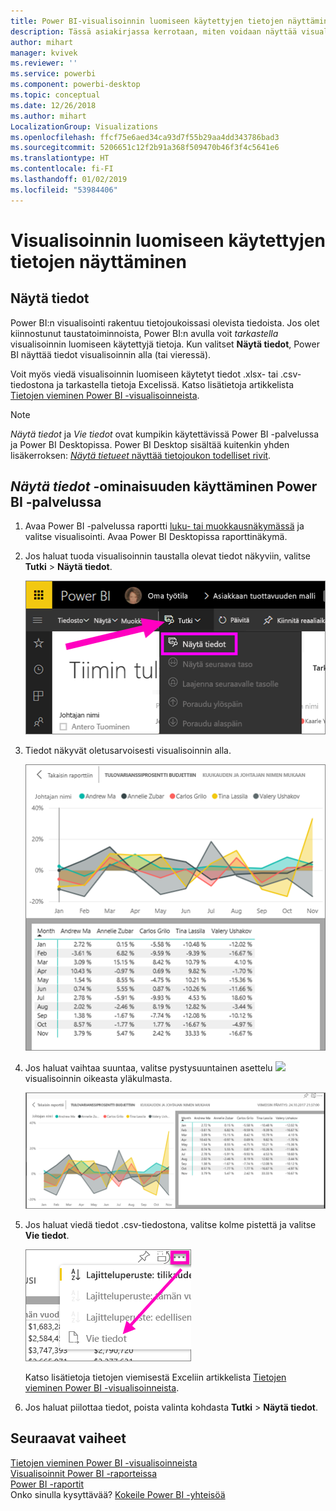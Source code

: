 ```yaml
---
title: Power BI-visualisoinnin luomiseen käytettyjen tietojen näyttäminen
description: Tässä asiakirjassa kerrotaan, miten voidaan näyttää visualisoinnin luomiseen käytetyt tiedot Power BI:ssä ja miten kyseiset tiedot viedään .csv-tiedostoon.
author: mihart
manager: kvivek
ms.reviewer: ''
ms.service: powerbi
ms.component: powerbi-desktop
ms.topic: conceptual
ms.date: 12/26/2018
ms.author: mihart
LocalizationGroup: Visualizations
ms.openlocfilehash: ffcf75e6aed34ca93d7f55b29aa4dd343786bad3
ms.sourcegitcommit: 5206651c12f2b91a368f509470b46f3f4c5641e6
ms.translationtype: HT
ms.contentlocale: fi-FI
ms.lasthandoff: 01/02/2019
ms.locfileid: "53984406"
---
```

# <a name="show-the-data-that-was-used-to-create-the-visualization"></a>Visualisoinnin luomiseen käytettyjen tietojen näyttäminen
## <a name="show-data"></a>Näytä tiedot
Power BI:n visualisointi rakentuu tietojoukoissasi olevista tiedoista. Jos olet kiinnostunut taustatoiminnoista, Power BI:n avulla voit *tarkastella* visualisoinnin luomiseen käytettyjä tietoja. Kun valitset **Näytä tiedot**, Power BI näyttää tiedot visualisoinnin alla (tai vieressä).

Voit myös viedä visualisoinnin luomiseen käytetyt tiedot .xlsx- tai .csv-tiedostona ja tarkastella tietoja Excelissä. Katso lisätietoja artikkelista [Tietojen vieminen Power BI -visualisoinneista](power-bi-visualization-export-data.md).

> [!NOTE]
> *Näytä tiedot* ja *Vie tiedot* ovat kumpikin käytettävissä Power BI -palvelussa ja Power BI Desktopissa. Power BI Desktop sisältää kuitenkin yhden lisäkerroksen: [*Näytä tietueet* näyttää tietojoukon todelliset rivit](../desktop-see-data-see-records.md).
> 
> 

## <a name="using-show-data-in-power-bi-service"></a>*Näytä tiedot* -ominaisuuden käyttäminen Power BI -palvelussa
1. Avaa Power BI -palvelussa raportti [luku- tai muokkausnäkymässä](../service-interact-with-a-report-in-editing-view.md) ja valitse visualisointi.  Avaa Power BI Desktopissa raporttinäkymä.
2. Jos haluat tuoda visualisoinnin taustalla olevat tiedot näkyviin, valitse **Tutki** > **Näytä tiedot**.
   
   ![valitse Näytä tiedot](media/service-reports-show-data/power-bi-show-data.png)
3. Tiedot näkyvät oletusarvoisesti visualisoinnin alla.
   
   ![visualisointi ja tietojen pystysuuntainen näyttö](media/service-reports-show-data/power-bi-explore-show-data.png)
4. Jos haluat vaihtaa suuntaa, valitse pystysuuntainen asettelu ![](media/service-reports-show-data/power-bi-vertical-icon-new.png) visualisoinnin oikeasta yläkulmasta.
   
   ![visualisointi ja tietojen vaakasuuntainen näyttö](media/service-reports-show-data/power-bi-explore-show-data2.png)
5. Jos haluat viedä tiedot .csv-tiedostona, valitse kolme pistettä ja valitse **Vie tiedot**.
   
    ![valitse Vie tiedot](media/service-reports-show-data/power-bi-export-data-new.png)
   
    Katso lisätietoja tietojen viemisestä Exceliin artikkelista [Tietojen vieminen Power BI -visualisoinneista](power-bi-visualization-export-data.md).
6. Jos haluat piilottaa tiedot, poista valinta kohdasta **Tutki** > **Näytä tiedot**.

## <a name="next-steps"></a>Seuraavat vaiheet
[Tietojen vieminen Power BI -visualisoinneista](power-bi-visualization-export-data.md)    
[Visualisoinnit Power BI -raporteissa](power-bi-report-visualizations.md)    
[Power BI -raportit](../consumer/end-user-reports.md)    
Onko sinulla kysyttävää? [Kokeile Power BI -yhteisöä](http://community.powerbi.com/)

